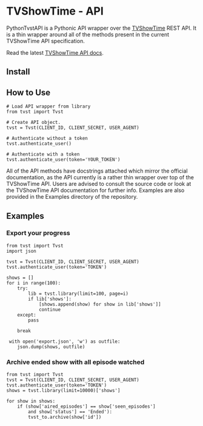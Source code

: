 # TVShowTime - API

PythonTvstAPI is a Pythonic API wrapper over the [TVShowTime](tvshowtime.com) REST API. It is a thin wrapper around all of the methods present in the current TVShowTime API specification.

Read the latest [TVShowTime API docs](https://api.tvshowtime.com/doc).

## Install


## How to Use
	# Load API wrapper from library
	from tvst import Tvst
	
	# Create API object.
	tvst = Tvst(CLIENT_ID, CLIENT_SECRET, USER_AGENT)

	# Authenticate without a token
	tvst.authenticate_user()

	# Authenticate with a token	
	tvst.authenticate_user(token='YOUR_TOKEN')
	
All of the API methods have docstrings attached which mirror the official documentation, as the API currently is a rather thin wrapper over top of the TVShowTime API. Users are advised to consult the source code or look at the TVShowTime API documentation for further info. Examples are also provided in the Examples directory of the repository.

## Examples

### Export your progress
	from tvst import Tvst
	import json
	
	tvst = Tvst(CLIENT_ID, CLIENT_SECRET, USER_AGENT)
	tvst.authenticate_user(token='TOKEN')
	
	shows = []
	for i in range(100):
	    try:
	        lib = tvst.library(limit=100, page=i)
	        if lib['shows']:
	            [shows.append(show) for show in lib['shows']]
	            continue
	    except:
	        pass
	    
	    break
	 
	 with open('export.json', 'w') as outfile:
    	json.dump(shows, outfile)
	
	
### Archive ended show with all episode watched
	from tvst import Tvst
	tvst = Tvst(CLIENT_ID, CLIENT_SECRET, USER_AGENT)
	tvst.authenticate_user(token='TOKEN')
	shows = tvst.library(limit=10000)['shows']
	
	for show in shows:
		if (show['aired_episodes'] == show['seen_episodes'] 
			and show['status'] == 'Ended'):
			tvst_to.archive(show['id'])